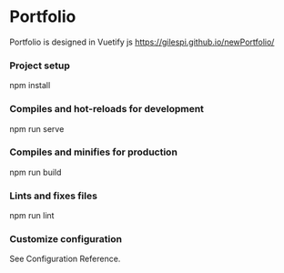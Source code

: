 # Portfolio
Portfolio is designed in Vuetify js
https://gilespi.github.io/newPortfolio/

### Project setup  
npm install  

### Compiles and hot-reloads for development
npm run serve

### Compiles and minifies for production

npm run build

### Lints and fixes files

npm run lint

### Customize configuration

See Configuration Reference.
